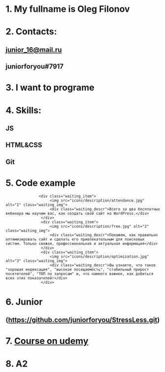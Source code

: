 # 1. My fullname is Oleg Filonov
# 2. Contacts:
## junior_16@mail.ru
## juniorforyou#7917
# 3. I want to programe
# 4. Skills:
## JS
## HTML&CSS
## Git
# 5. Code example
``` <div class="waiting_wrapper">
               <div class="waiting_item">
                    <img src="icons/description/attendance.jpg" alt="1" class="waiting_img">
                    <div class="waiting_descr">Всего за два бесплатных вебинара мы научим вас, как создать свой сайт на WordPress.</div>
                </div>
                <div class="waiting_item">
                    <img src="icons/description/free.jpg" alt="2" class="waiting_img">
                    <div class="waiting_descr">Покажем, как правильно оптимизировать сайт и сделать его привлекательным для поисковых систем. Только свежая, профессиональная и актуальная информация</div>
                </div>
                <div class="waiting_item">
                    <img src="icons/description/optimization.jpg" alt="3" class="waiting_img">
                    <div class="waiting_descr">Вы узнаете, что такое "хорошая индексация", "высокая посещаемость", "стабильный прирост посетителей", "ТОП по запросам" и, что намного важнее, как добиться всех этих показателей!</div>
                </div>
```
# 6. Junior
## (https://github.com/juniorforyou/StressLess.git)
# 7. [Course on udemy](https://www.udemy.com/course/javascript_full/)
# 8. A2 
